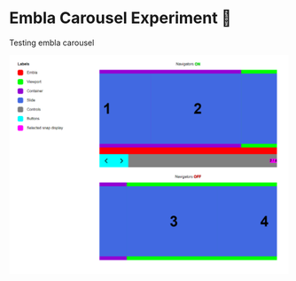 # Embla Carousel Experiment 🧪

Testing embla carousel

![Embla Carousel Experiment Scheenshot](public/embla-carousel-experiment-ss.png)
